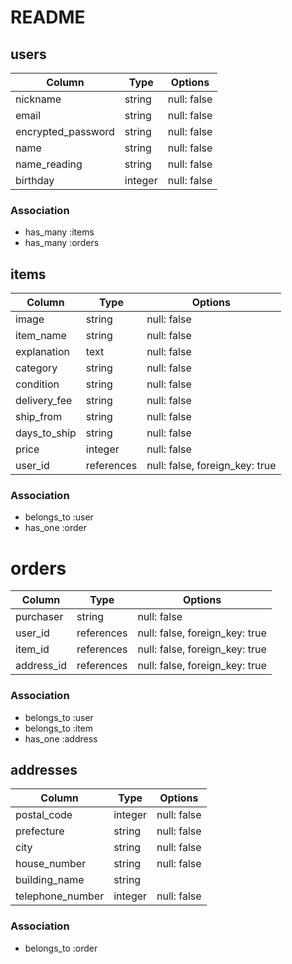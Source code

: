 # README

## users

| Column             | Type    | Options     |
| ------------------ | ------- | ----------- |
| nickname           | string  | null: false |
| email              | string  | null: false |
| encrypted_password | string  | null: false |
| name               | string  | null: false |
| name_reading       | string  | null: false |
| birthday           | integer | null: false |

### Association

- has_many :items
- has_many :orders

## items

| Column       | Type       | Options                        |
| ------------ | ---------- | ------------------------------ |
| image        | string     | null: false                    |
| item_name    | string     | null: false                    |
| explanation  | text       | null: false                    |
| category     | string     | null: false                    |
| condition    | string     | null: false                    |
| delivery_fee | string     | null: false                    |
| ship_from    | string     | null: false                    |
| days_to_ship | string     | null: false                    |
| price        | integer    | null: false                    |
| user_id      | references | null: false, foreign_key: true |

### Association

- belongs_to :user
- has_one :order

# orders

| Column     | Type       | Options                        |
| ---------- | ---------- | ------------------------------ |
| purchaser  | string     | null: false                    |
| user_id    | references | null: false, foreign_key: true |
| item_id    | references | null: false, foreign_key: true |
| address_id | references | null: false, foreign_key: true |

### Association

- belongs_to :user
- belongs_to :item
- has_one :address

## addresses

| Column           | Type    | Options     |
| ---------------- | ------- | ----------- |
| postal_code      | integer | null: false |
| prefecture       | string  | null: false |
| city             | string  | null: false |
| house_number     | string  | null: false |
| building_name    | string  |             |
| telephone_number | integer | null: false |

### Association

- belongs_to :order

